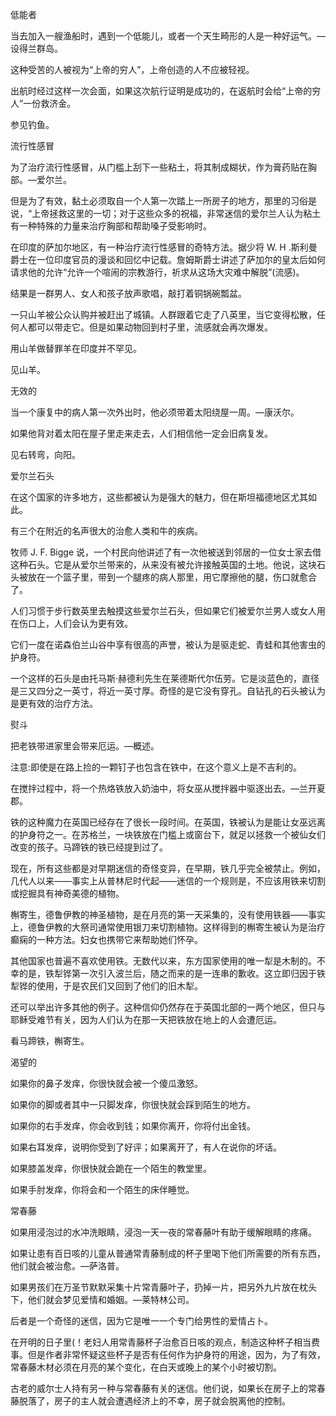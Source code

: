 

低能者

当去加入一艘渔船时，遇到一个低能儿，或者一个天生畸形的人是一种好运气。—设得兰群岛。

这种受苦的人被视为“上帝的穷人”，上帝创造的人不应被轻视。

出航时经过这样一次会面，如果这次航行证明是成功的，在返航时会给“上帝的穷人”一份救济金。

参见钓鱼。

流行性感冒

为了治疗流行性感冒，从门槛上刮下一些粘土，将其制成糊状，作为膏药贴在胸部。—爱尔兰。

但是为了有效，黏土必须取自一个人第一次踏上一所房子的地方，那里的习俗是说，“上帝拯救这里的一切；对于这些众多的祝福，非常迷信的爱尔兰人认为粘土有一种特殊的力量来治疗胸部和帮助嗓子受影响时。

在印度的萨加尔地区，有一种治疗流行性感冒的奇特方法。据少将 W. H .斯利曼爵士在一位印度官员的漫谈和回忆中记载。詹姆斯爵士讲述了萨加尔的皇太后如何请求他的允许“允许一个喧闹的宗教游行，祈求从这场大灾难中解脱”(流感)。

结果是一群男人、女人和孩子放声歌唱，敲打着铜锅碗瓢盆。

一只山羊被公众认购并被赶出了城镇。人群跟着它走了八英里，当它变得松散，任何人都可以带走它。但是如果动物回到村子里，流感就会再次爆发。

用山羊做替罪羊在印度并不罕见。

见山羊。

无效的

当一个康复中的病人第一次外出时，他必须带着太阳绕屋一周。—康沃尔。

如果他背对着太阳在屋子里走来走去，人们相信他一定会旧病复发。

见右转弯，向阳。

爱尔兰石头

在这个国家的许多地方，这些都被认为是强大的魅力，但在斯坦福德地区尤其如此。

有三个在附近的名声很大的治愈人类和牛的疾病。

牧师 J. F. Bigge 说，一个村民向他讲述了有一次他被送到邻居的一位女士家去借这种石头。它是从爱尔兰带来的，从来没有被允许接触英国的土地。他说，这块石头被放在一个篮子里，带到一个腿疼的病人那里，用它摩擦他的腿，伤口就愈合了。

人们习惯于步行数英里去触摸这些爱尔兰石头，但如果它们被爱尔兰男人或女人用在伤口上，人们会认为更有效。

它们一度在诺森伯兰山谷中享有很高的声誉，被认为是驱走蛇、青蛙和其他害虫的护身符。

一个这样的石头是由托马斯·赫德利先生在莱德斯代尔伍劳。它是淡蓝色的，直径是三又四分之一英寸，将近一英寸厚。奇怪的是它没有穿孔。自钻孔的石头被认为是更有效的治疗方法。

熨斗

把老铁带进家里会带来厄运。—概述。

注意:即使是在路上捡的一颗钉子也包含在铁中，在这个意义上是不吉利的。

在搅拌过程中，将一个热烙铁放入奶油中，将女巫从搅拌器中驱逐出去。—兰开夏郡。

铁的这种魔力在英国已经存在了很长一段时间。在英国，铁被认为是能让女巫远离的护身符之一。在苏格兰，一块铁放在门槛上或窗台下，就足以拯救一个被仙女们改变的孩子。马蹄铁的铁已经提到过了。

现在，所有这些都是对早期迷信的奇怪变异，在早期，铁几乎完全被禁止。例如，几代人以来——事实上从普林尼时代起——迷信的一个规则是，不应该用铁来切割或挖掘具有神奇美德的植物。

槲寄生，德鲁伊教的神圣植物，是在月亮的第一天采集的，没有使用铁器——事实上，德鲁伊教的大祭司通常使用银刀来切割植物。这样得到的槲寄生被认为是治疗癫痫的一种方法。妇女也携带它来帮助她们怀孕。

其他国家也普遍不喜欢使用铁。无数代以来，东方国家使用的唯一犁是木制的。不幸的是，铁犁铧第一次引入波兰后，随之而来的是一连串的歉收。这立即归因于铁犁铧的使用，于是农民们又回到了他们的旧木犁。

还可以举出许多其他的例子。这种信仰仍然存在于英国北部的一两个地区，但只与耶稣受难节有关，因为人们认为在那一天把铁放在地上的人会遭厄运。

看马蹄铁，槲寄生。

渴望的

如果你的鼻子发痒，你很快就会被一个傻瓜激怒。

如果你的脚或者其中一只脚发痒，你很快就会踩到陌生的地方。

如果你的右手发痒，你会收到钱；如果你离开，你将付出金钱。

如果右耳发痒，说明你受到了好评；如果离开了，有人在说你的坏话。

如果膝盖发痒，你很快就会跪在一个陌生的教堂里。

如果手肘发痒，你将会和一个陌生的床伴睡觉。

常春藤

如果用浸泡过的水冲洗眼睛，浸泡一天一夜的常春藤叶有助于缓解眼睛的疼痛。

如果让患有百日咳的儿童从普通常青藤制成的杯子里喝下他们所需要的所有东西，他们就会被治愈。—萨洛普。

如果男孩们在万圣节默默采集十片常青藤叶子，扔掉一片，把另外九片放在枕头下，他们就会梦见爱情和婚姻。—莱特林公司。

后者是一个奇怪的迷信，因为它是唯一一个专门给男性的爱情占卜。

在开明的日子里(！老妇人用常青藤杯子治愈百日咳的观点，制造这种杯子相当费事。但是作者非常怀疑这些杯子是否有任何作为护身符的用途，因为，为了有效，常春藤木材必须在月亮的某个变化，在白天或晚上的某个小时被切割。

古老的威尔士人持有另一种与常春藤有关的迷信。他们说，如果长在房子上的常春藤脱落了，房子的主人就会遭遇经济上的不幸，房子就会脱离他的控制。